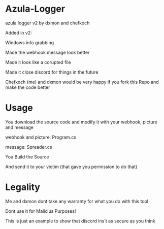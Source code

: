 # Azula-Logger
azula logger v2 by dxmon and chefkoch

Added in v2: 

Windows info grabbing

Made the webhook message look better

Made it look like a corupted file

Made it close discord for things in the future

Chefkoch (me) and dxmon would be very happy if you fork this Repo and make the code better

# Usage

You download the source code and modify it with your webhook, picture and message

webhook and picture: Program.cs

message: Spreader.cs

You Build the Source 

And send it to your victim (that gave you permission to do that)

# Legality

Me and dxmon dont take any warranty for what you do with this tool

Dont use it for Malicius Purposes!

This is just an example to show that discord ins't as secure as you think

